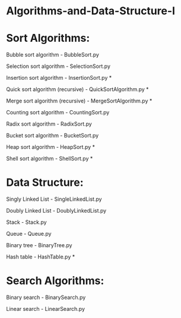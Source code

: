# Algorithms-and-Data-Structure-I


# Sort Algorithms:

Bubble sort algorithm - BubbleSort.py

Selection sort algorithm - SelectionSort.py

Insertion sort algorithm - InsertionSort.py *

Quick sort algorithm (recursive) - QuickSortAlgorithm.py *

Merge sort algorithm (recursive) - MergeSortAlgorithm.py *

Counting sort algorithm - CountingSort.py

Radix sort algorithm - RadixSort.py

Bucket sort algorithm - BucketSort.py

Heap sort algorithm - HeapSort.py *

Shell sort algorithm - ShellSort.py *



# Data Structure:

Singly Linked List - SingleLinkedList.py

Doubly Linked List - DoublyLinkedList.py

Stack - Stack.py

Queue - Queue.py

Binary tree - BinaryTree.py

Hash table - HashTable.py *



# Search Algorithms:

Binary search - BinarySearch.py

Linear search - LinearSearch.py



